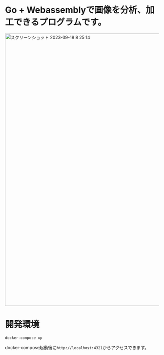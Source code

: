# Go + Webassemblyで画像を分析、加工できるプログラムです。

<img width="891" alt="スクリーンショット 2023-09-18 8 25 14" src="https://github.com/ikeyu0806/webassembly-image-app/assets/30525452/19dfcabf-fc51-4bf6-923f-77039df23c74">

# 開発環境
```
docker-compose up
```
docker-compose起動後に`http://localhost:4321`からアクセスできます。
